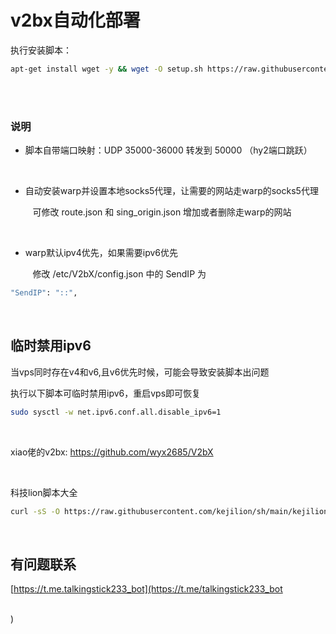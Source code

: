 # v2bx自动化部署

执行安装脚本：


```bash
apt-get install wget -y && wget -O setup.sh https://raw.githubusercontent.com/lisi-123/v2bx-scr/main/setup.sh && chmod +x setup.sh && ./setup.sh

```

<br>
<br>

### 说明

+ 脚本自带端口映射：UDP 35000-36000 转发到 50000 （hy2端口跳跃）

<br>

+ 自动安装warp并设置本地socks5代理，让需要的网站走warp的socks5代理

  &nbsp;&nbsp;&nbsp;可修改 route.json 和 sing_origin.json 增加或者删除走warp的网站

<br>

+ warp默认ipv4优先，如果需要ipv6优先

   &nbsp;&nbsp;&nbsp;修改 /etc/V2bX/config.json 中的 SendIP 为
  
```bash
"SendIP": "::",
```

<br>

## 临时禁用ipv6
当vps同时存在v4和v6,且v6优先时候，可能会导致安装脚本出问题

执行以下脚本可临时禁用ipv6，重启vps即可恢复

```bash
sudo sysctl -w net.ipv6.conf.all.disable_ipv6=1
```

<br>


xiao佬的v2bx: https://github.com/wyx2685/V2bX


<br>

科技lion脚本大全

```bash
curl -sS -O https://raw.githubusercontent.com/kejilion/sh/main/kejilion.sh && chmod +x kejilion.sh && ./kejilion.sh

```

<br>

## 有问题联系 

[https://t.me.talkingstick233_bot](https://t.me/talkingstick233_bot

<br>
)




<br>
